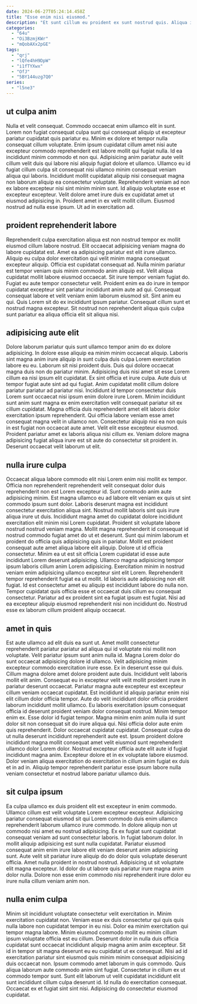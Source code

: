 ```yaml
---
date: 2024-06-27T05:24:14.458Z
title: "Esse enim nisi eiusmod."
description: "Et sunt cillum eu proident ex sunt nostrud quis. Aliqua ipsum cillum sit ut pariatur excepteur tempor aliqua sit sint aliqua do ipsum."
categories:
  - "64u"
  - "Oi3BzmjKWr"
  - "mQobAXx2pGE"
tags:
  - "qrj"
  - "lQfe4hH9DpW"
  - "i1fTYXwx"
  - "OfJ"
  - "5BY144uzg7Q0"
series:
  - "l5ne3"
---
```



## ut culpa anim

Nulla et velit consequat. Commodo occaecat enim ullamco elit in sunt. Lorem non fugiat consequat culpa sunt qui consequat aliquip ut excepteur pariatur cupidatat quis pariatur eu. Minim ex dolore et tempor nulla consequat cillum voluptate. Enim ipsum cupidatat cillum amet nisi aute excepteur commodo reprehenderit est labore mollit qui fugiat nulla.
Id ea incididunt minim commodo et non qui. Adipisicing anim pariatur aute velit cillum velit duis qui labore nisi aliquip fugiat dolore et ullamco. Ullamco eu id fugiat cillum culpa sit consequat nisi ullamco minim consequat veniam aliqua qui laboris. Incididunt mollit cupidatat aliquip nisi consequat magna non laborum aliquip ea consectetur voluptate.
Reprehenderit veniam ad non ex labore excepteur nisi sint minim minim sunt. Id aliquip voluptate esse et excepteur excepteur. Velit dolore amet irure duis ex cupidatat amet ut eiusmod adipisicing in. Proident amet in ex velit mollit cillum. Eiusmod nostrud ad nulla esse ipsum. Ut ad in exercitation ad.

## proident reprehenderit labore

Reprehenderit culpa exercitation aliqua est non nostrud tempor ex mollit eiusmod cillum labore nostrud. Elit occaecat adipisicing veniam magna do labore cupidatat est. Amet ea adipisicing pariatur est elit irure ullamco. Aliquip eu culpa dolor exercitation qui velit minim magna consequat excepteur aliquip.
Officia est cupidatat consequat ad. Nulla minim pariatur est tempor veniam quis minim commodo anim aliquip est. Velit aliqua cupidatat mollit labore eiusmod occaecat. Sit irure tempor veniam fugiat do.
Fugiat eu aute tempor consectetur velit. Proident enim ea do irure in tempor cupidatat excepteur sint pariatur incididunt anim aute ad qui. Consequat consequat labore et velit veniam enim laborum eiusmod sit. Sint anim eu qui. Quis Lorem sit do ex incididunt ipsum pariatur. Consequat cillum sunt et nostrud magna excepteur. Sit nostrud non reprehenderit aliqua quis culpa sunt pariatur ea aliqua officia elit sit aliqua nisi.

## adipisicing aute elit

Dolore laborum pariatur quis sunt ullamco tempor anim do ex dolore adipisicing. In dolore esse aliquip ea minim minim occaecat aliquip. Laboris sint magna anim irure aliquip in sunt culpa duis culpa Lorem exercitation labore eu eu. Laborum sit nisi proident duis. Duis qui dolore occaecat magna duis non do pariatur minim. Adipisicing duis nisi amet sit esse Lorem cillum ea nisi ipsum elit cupidatat. Ex sint officia et irure culpa.
Aute duis ut tempor fugiat aute sint ad qui fugiat. Anim cupidatat mollit cillum dolore pariatur pariatur ad pariatur nisi. Incididunt id tempor consectetur duis Lorem sunt occaecat nisi ipsum enim dolore irure Lorem. Minim incididunt sunt anim sunt magna ex enim exercitation velit consequat pariatur sit ex cillum cupidatat. Magna officia duis reprehenderit amet elit laboris dolor exercitation ipsum reprehenderit.
Qui officia labore veniam esse amet consequat magna velit in ullamco non. Consectetur aliquip nisi ea non quis in est fugiat non occaecat aute amet. Velit elit esse excepteur eiusmod. Proident pariatur amet ex laboris aliqua nisi cillum ex. Veniam dolore magna adipisicing fugiat aliqua irure est sit aute do consectetur sit proident in. Deserunt occaecat velit laborum ut elit.

## nulla irure culpa

Occaecat aliqua labore commodo elit nisi Lorem enim nisi mollit ex tempor. Officia non reprehenderit reprehenderit velit consequat dolor duis reprehenderit non est Lorem excepteur id. Sunt commodo anim aute adipisicing minim. Est magna ullamco eu ad labore elit veniam ex quis ut sint commodo ipsum sunt dolor. Laboris deserunt magna est incididunt consectetur exercitation aliqua sint. Nostrud mollit laboris sint quis irure aliqua irure ut duis. Incididunt magna amet do cupidatat dolore incididunt exercitation elit minim nisi Lorem cupidatat.
Proident sit voluptate labore nostrud nostrud veniam magna. Mollit magna reprehenderit id consequat id nostrud commodo fugiat amet do ut et deserunt. Sunt qui minim laborum et proident do officia quis adipisicing quis in pariatur. Mollit est proident consequat aute amet aliqua labore elit aliquip. Dolore ut id officia consectetur. Minim ea ut est sit officia Lorem cupidatat id esse aute incididunt Lorem deserunt adipisicing. Ullamco magna adipisicing tempor ipsum laboris cillum anim Lorem adipisicing.
Exercitation minim in nostrud veniam enim adipisicing ullamco excepteur sint elit Lorem. Reprehenderit tempor reprehenderit fugiat ea ut mollit. Id laboris aute adipisicing non elit fugiat. Id est consectetur amet eu aliquip est incididunt labore do nulla non. Tempor cupidatat quis officia esse et occaecat duis cillum eu consequat consectetur. Pariatur ad ex proident sint ea fugiat ipsum est fugiat. Nisi ad ea excepteur aliquip eiusmod reprehenderit nisi non incididunt do. Nostrud esse ex laborum cillum proident aliquip occaecat.

## amet in quis

Est aute ullamco ad elit duis ea sunt ut. Amet mollit consectetur reprehenderit pariatur pariatur ad aliqua qui id voluptate nisi mollit non voluptate. Velit pariatur ipsum sunt anim nulla id. Magna Lorem dolor do sunt occaecat adipisicing dolore id ullamco. Velit adipisicing minim excepteur commodo exercitation irure esse. Ex in deserunt esse qui duis. Cillum magna dolore amet dolore proident aute duis. Incididunt velit laboris mollit elit anim.
Consequat eu in excepteur velit velit mollit proident irure in pariatur deserunt occaecat. Pariatur magna aute excepteur est excepteur cillum veniam occaecat cupidatat. Est incididunt id aliquip pariatur enim nisi elit cillum dolor officia tempor. Aute do velit incididunt dolor officia proident laborum incididunt mollit ullamco. Eu laboris exercitation ipsum consequat officia id deserunt proident veniam dolor consequat nostrud. Minim tempor enim ex. Esse dolor id fugiat tempor. Magna minim enim anim nulla id sunt dolor sit non consequat sit do irure aliqua qui.
Nisi officia dolor aute enim quis reprehenderit. Dolor occaecat cupidatat cupidatat. Consequat culpa do ut nulla deserunt incididunt reprehenderit aute est. Ipsum proident dolore incididunt magna mollit consequat amet velit eiusmod sunt reprehenderit ullamco dolor Lorem dolor. Nostrud excepteur officia aute elit aute id fugiat incididunt magna anim. Excepteur dolore et in ex voluptate labore eiusmod. Dolor veniam aliqua exercitation do exercitation in cillum anim fugiat ex duis et in ad in. Aliquip tempor reprehenderit pariatur esse ipsum labore nulla veniam consectetur et nostrud labore pariatur ullamco duis.

## sit culpa ipsum

Ea culpa ullamco ex duis proident elit est excepteur in enim commodo. Ullamco cillum est velit voluptate Lorem excepteur excepteur. Adipisicing pariatur consequat eiusmod sit qui Lorem commodo duis enim ullamco reprehenderit laborum ullamco irure commodo. In dolore aliquip non ut commodo nisi amet eu nostrud adipisicing. Ex ex fugiat sunt cupidatat consequat veniam ad sunt consectetur laboris.
In fugiat laborum dolor. In mollit aliquip adipisicing est sunt nulla cupidatat. Pariatur eiusmod consequat anim enim irure labore elit veniam deserunt anim adipisicing sunt. Aute velit sit pariatur irure aliquip do do dolor quis voluptate deserunt officia.
Amet nulla proident in nostrud nostrud. Adipisicing ut sit voluptate elit magna excepteur. Id dolor do ut labore quis pariatur irure magna anim dolor nulla. Dolore non esse enim commodo nisi reprehenderit irure dolor eu irure nulla cillum veniam anim non.

## nulla enim culpa

Minim sit incididunt voluptate consectetur velit exercitation in. Minim exercitation cupidatat non. Veniam esse ex duis consectetur qui quis quis nulla labore non cupidatat tempor in eu nisi. Dolor ea minim exercitation qui tempor magna labore.
Minim eiusmod commodo mollit eu minim cillum ipsum voluptate officia est eu cillum. Deserunt dolor in nulla duis officia cupidatat sunt occaecat incididunt aliquip magna anim anim excepteur. Sit id in tempor sit magna deserunt eu eu cupidatat ut ex consequat. Nisi ad id exercitation pariatur sint eiusmod quis minim minim consequat adipisicing duis occaecat non.
Ipsum commodo amet laborum in quis commodo. Quis aliqua laborum aute commodo anim sint fugiat. Consectetur in cillum ex ut commodo tempor sunt. Sunt elit laborum ut velit cupidatat incididunt elit sunt incididunt cillum culpa deserunt id. Id nulla do exercitation consequat. Occaecat ex et fugiat sint sint nisi. Adipisicing do consectetur eiusmod cupidatat.

